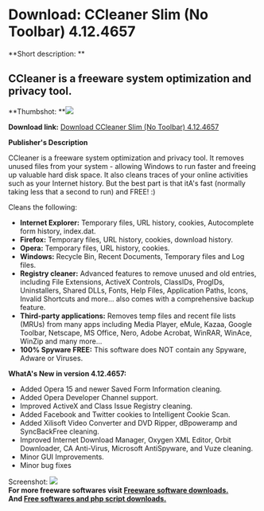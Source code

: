 # Download: CCleaner Slim (No Toolbar) 4.12.4657

**Short description: **

## CCleaner is a freeware system optimization and privacy tool.

  
**Thumbshot: **![](http://www.freewarefiles.com/screenshot/ccleaner_md.jpg)   
  
**Download link:** [Download CCleaner Slim (No Toolbar) 4.12.4657](http://freesoftwares.boysofts.com/CCleaner-Slim-No-Toolbar_program_44664.html)  
  

**Publisher's Description**  
  

CCleaner is a freeware system optimization and privacy tool. It removes unused
files from your system - allowing Windows to run faster and freeing up
valuable hard disk space. It also cleans traces of your online activities such
as your Internet history. But the best part is that itA's fast (normally
taking less that a second to run) and FREE! :)

Cleans the following:

  * **Internet Explorer:** Temporary files, URL history, cookies, Autocomplete form history, index.dat. 
  * **Firefox:** Temporary files, URL history, cookies, download history. 
  * **Opera:** Temporary files, URL history, cookies. 
  * **Windows:** Recycle Bin, Recent Documents, Temporary files and Log files. 
  * **Registry cleaner:** Advanced features to remove unused and old entries, including File Extensions, ActiveX Controls, ClassIDs, ProgIDs, Uninstallers, Shared DLLs, Fonts, Help Files, Application Paths, Icons, Invalid Shortcuts and more... also comes with a comprehensive backup feature. 
  * **Third-party applications:** Removes temp files and recent file lists (MRUs) from many apps including Media Player, eMule, Kazaa, Google Toolbar, Netscape, MS Office, Nero, Adobe Acrobat, WinRAR, WinAce, WinZip and many more... 
  * **100% Spyware FREE:** This software does NOT contain any Spyware, Adware or Viruses. 

**WhatA's New in version 4.12.4657:**

  * Added Opera 15 and newer Saved Form Information cleaning. 
  * Added Opera Developer Channel support. 
  * Improved ActiveX and Class Issue Registry cleaning. 
  * Added Facebook and Twitter cookies to Intelligent Cookie Scan. 
  * Added Xilisoft Video Converter and DVD Ripper, dBpoweramp and SyncBackFree cleaning. 
  * Improved Internet Download Manager, Oxygen XML Editor, Orbit Downloader, CA Anti-Virus, Microsoft AntiSpyware, and Vuze cleaning. 
  * Minor GUI Improvements. 
  * Minor bug fixes 

  
  
Screenshot: ![](http://www.freewarefiles.com/screenshot/ccleaner.jpg)  
**For more freeware softwares visit [Freeware software downloads.](http://freesoftwares.boysofts.com/)**   
**And [Free softwares and php script downloads.](http://www.boysofts.com/)**

